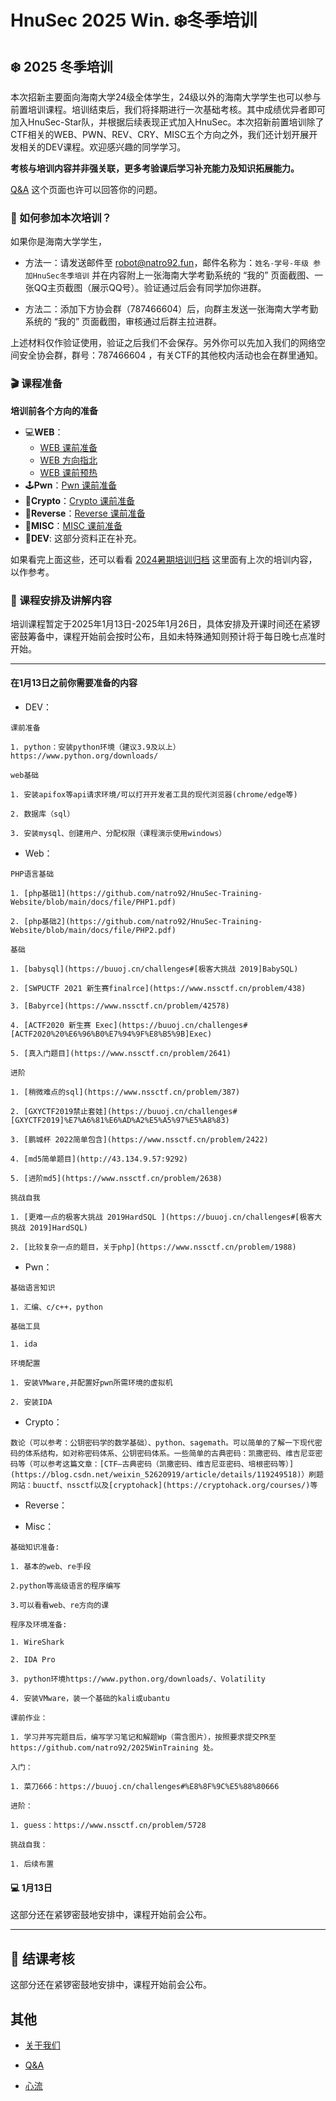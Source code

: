 # HnuSec 2025 Win. ❄️冬季培训

## ❄️ 2025 冬季培训

本次招新主要面向海南大学24级全体学生，24级以外的海南大学学生也可以参与前置培训课程。培训结束后，我们将择期进行一次基础考核。其中成绩优异者即可加入HnuSec-Star队，并根据后续表现正式加入HnuSec。本次招新前置培训除了CTF相关的WEB、PWN、REV、CRY、MISC五个方向之外，我们还计划开展开发相关的DEV课程。欢迎感兴趣的同学学习。

**考核与培训内容并非强关联，更多考验课后学习补充能力及知识拓展能力。**

[Q&A](./others/Q&A.md) 这个页面也许可以回答你的问题。

### 📒 如何参加本次培训？

如果你是海南大学学生，

- 方法一：请发送邮件至 [robot@natro92.fun](mailto:robot@natro92.fun)，邮件名称为：`姓名-学号-年级 参加HnuSec冬季培训` 并在内容附上一张海南大学考勤系统的 “我的” 页面截图、一张QQ主页截图（展示QQ号）。验证通过后会有同学加你进群。

- 方法二：添加下方协会群（787466604）后，向群主发送一张海南大学考勤系统的 “我的” 页面截图，审核通过后群主拉进群。

上述材料仅作验证使用，验证之后我们不会保存。另外你可以先加入我们的网络空间安全协会群，群号：787466604 ，有关CTF的其他校内活动也会在群里通知。

### 🎬 课程准备

 **培训前各个方向的准备**

- 💻**WEB**：
    - [WEB 课前准备](/web/preparation)
    - [WEB 方向指北](/web/guidance)
    - [WEB 课前预热](/web/lesson)
- 🕹️**Pwn**：[Pwn 课前准备](/pwn/preparation)
- 🔑**Crypto**：[Crypto 课前准备](/crypto/preparation)
- 👾**Reverse**：[Reverse 课前准备](/reverse/preparation)
- 🧩**MISC**：[MISC 课前准备](/misc/preparation)
- 🤖**DEV**: 这部分资料正在补充。

如果看完上面这些，还可以看看 [2024暑期培训归档](./archives/2024-Sum/index.md) 这里面有上次的培训内容，以作参考。

### 📅 课程安排及讲解内容

培训课程暂定于2025年1月13日-2025年1月26日，具体安排及开课时间还在紧锣密鼓筹备中，课程开始前会按时公布，且如未特殊通知则预计将于每日晚七点准时开始。

-----

#### 在1月13日之前你需要准备的内容
- DEV：

```
课前准备

1. python：安装python环境（建议3.9及以上）https://www.python.org/downloads/

web基础

1. 安装apifox等api请求环境/可以打开开发者工具的现代浏览器(chrome/edge等)

2. 数据库（sql）

3. 安装mysql、创建用户、分配权限（课程演示使用windows）
```

- Web：

```
PHP语言基础

1. [php基础1](https://github.com/natro92/HnuSec-Training-Website/blob/main/docs/file/PHP1.pdf)

2. [php基础2](https://github.com/natro92/HnuSec-Training-Website/blob/main/docs/file/PHP2.pdf) 

基础

1. [babysql](https://buuoj.cn/challenges#[极客大挑战 2019]BabySQL)

2. [SWPUCTF 2021 新生赛finalrce](https://www.nssctf.cn/problem/438)

3. [Babyrce](https://www.nssctf.cn/problem/42578)

4. [ACTF2020 新生赛 Exec](https://buuoj.cn/challenges#[ACTF2020%20%E6%96%B0%E7%94%9F%E8%B5%9B]Exec)

5. [真入门题目](https://www.nssctf.cn/problem/2641)

进阶

1. [稍微难点的sql](https://www.nssctf.cn/problem/387)

2. [GXYCTF2019禁止套娃](https://buuoj.cn/challenges#[GXYCTF2019]%E7%A6%81%E6%AD%A2%E5%A5%97%E5%A8%83)

3. [鹏城杯 2022简单包含](https://www.nssctf.cn/problem/2422)

4. [md5简单题目](http://43.134.9.57:9292)

5. [进阶md5](https://www.nssctf.cn/problem/2638) 

挑战自我

1. [更难一点的极客大挑战 2019HardSQL ](https://buuoj.cn/challenges#[极客大挑战 2019]HardSQL)

2. [比较复杂一点的题目，关于php](https://www.nssctf.cn/problem/1988)
```

- Pwn：

```
基础语言知识

1. 汇编、c/c++，python

基础工具

1. ida

环境配置

1. 安装VMware,并配置好pwn所需环境的虚拟机

2. 安装IDA
```

- Crypto：
```
数论（可以参考：公钥密码学的数学基础）、python、sagemath。可以简单的了解一下现代密码的体系结构，如对称密码体系、公钥密码体系。一些简单的古典密码：凯撒密码、维吉尼亚密码等（可以参考这篇文章：[CTF—古典密码（凯撒密码、维吉尼亚密码、培根密码等）](https://blog.csdn.net/weixin_52620919/article/details/119249518)）刷题网站：buuctf、nssctf以及[cryptohack](https://cryptohack.org/courses/)等
```

- Reverse：

- Misc：

```
基础知识准备:

1. 基本的web、re手段

2.python等高级语言的程序编写

3.可以看看web、re方向的课

程序及环境准备:

1. WireShark

2. IDA Pro

3. python环境https://www.python.org/downloads/、Volatility

4. 安装VMware，装一个基础的kali或ubantu

课前作业：

1. 学习并写完题目后，编写学习笔记和解题Wp（需含图片），按照要求提交PR至 https://github.com/natro92/2025WinTraining 处。

入门：

1. 菜刀666：https://buuoj.cn/challenges#%E8%8F%9C%E5%88%80666

进阶：

1. guess：https://www.nssctf.cn/problem/5728

挑战自我：

1. 后续布置

```

#### 💻 1月13日

这部分还在紧锣密鼓地安排中，课程开始前会公布。

-----

## 📃 结课考核

这部分还在紧锣密鼓地安排中，课程开始前会公布。

## 其他

- [关于我们](./others/about.md)

- [Q&A](./others/Q&A.md)

- [心流](https://natro92.fun)
